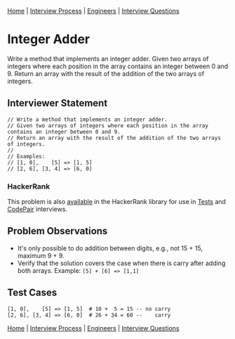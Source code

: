 [Home](../../../README.md) |
[Interview Process](../../README.md) |
[Engineers](../README.md) |
[Interview Questions](README.md)

# Integer Adder

Write a method that implements an integer adder. Given two arrays of integers where each position in the array contains an integer between 0 and 9. Return an array with the result of the addition of the two arrays of integers.

## Interviewer Statement

```
// Write a method that implements an integer adder.
// Given two arrays of integers where each position in the array contains an integer between 0 and 9.
// Return an array with the result of the addition of the two arrays of integers.
// 
// Examples:
// [1, 0],    [5] => [1, 5] 
// [2, 6], [3, 4] => [6, 0]
```

### HackerRank

This problem is also
[available](https://www.hackerrank.com/x/library/personal/mine/coding/questions/291885/view)
in the HackerRank library for use in
[Tests](https://www.hackerrank.com/x/tests) and
[CodePair](https://www.hackerrank.com/x/interviews/mypads)
interviews.

## Problem Observations

- It's only possible to do addition between digits, e.g., not 15 + 15, maximum 9 + 9.
- Verify that the solution covers the case when there is carry after adding both arrays. Example: `[5] + [6] => [1,1]`

## Test Cases

```
[1, 0],    [5] => [1, 5]  # 10 +  5 = 15 -- no carry
[2, 6], [3, 4] => [6, 0]  # 26 + 34 = 60 --    carry
```

[Home](../../../README.md) |
[Interview Process](../../README.md) |
[Engineers](../README.md) |
[Interview Questions](README.md)
